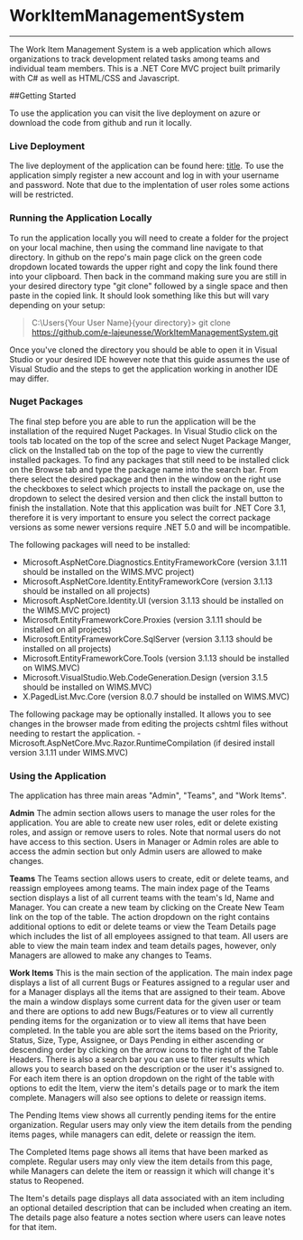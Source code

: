 # WorkItemManagementSystem
---
The Work Item Management System is a web application which allows organizations to track development related tasks among teams and individual team members. 
This is a .NET Core MVC project built primarily with C# as well as HTML/CSS and Javascript.

##Getting Started 

To use the application you can visit the live deployment on azure or download the code from github and run it locally.

### Live Deployment

The live deployment of the application can be found here: [title](https://wimsmvc.azurewebsites.net). To use the application simply register a new account and log in with
your username and password. Note that due to the implentation of user roles some actions will be restricted.

### Running the Application Locally

To run the application locally you will need to create a folder for the project on your local machine, then using the command line navigate to that directory. In github on the repo's 
main page click on the green code dropdown located towards the upper right and copy the link found there into your clipboard. Then back in the command making sure you are still
in your desired directory type "git clone" followed by a single space and then paste in the copied link. It should look something like this but will vary depending on your setup:

> C:\Users\{Your User Name}\{your directory}> git clone https://github.com/e-lajeunesse/WorkItemManagementSystem.git

Once you've cloned the directory you should be able to open it in Visual Studio or your desired IDE however note that this guide assumes the use of Visual Studio and the steps to
get the application working in another IDE may differ. 

### Nuget Packages
The final step before you are able to run the application will be the installation of the required Nuget Packages. In Visual Studio click on the tools tab located on the top of the scree
and select Nuget Package Manger, click on the Installed tab on the top of the page to view the currently installed packages. To find any packages that still need to be installed
click on the Browse tab and type the package name into the search bar. From there select the desired package and then in the window on the right use the checkboxes to select which 
projects to install the package on, use the dropdown to select the desired version and then click the install button to finish the installation. Note that this application was built
for .NET Core 3.1, therefore it is very important to ensure you select the correct package versions as some newer versions require .NET 5.0 and will be incompatible.

The following packages will need to be installed:
- Microsoft.AspNetCore.Diagnostics.EntityFrameworkCore (version 3.1.11 should be installed on the WIMS.MVC project)
- Microsoft.AspNetCore.Identity.EntityFrameworkCore (version 3.1.13 should be installed on all projects)
- Microsoft.AspNetCore.Identity.UI (version 3.1.13 should be installed on the WIMS.MVC project)
- Microsoft.EntityFrameworkCore.Proxies (version 3.1.11 should be installed on all projects)
- Microsoft.EntityFrameworkCore.SqlServer (version 3.1.13 should be installed on all projects)
- Microsoft.EntityFrameworkCore.Tools (version 3.1.13 should be installed on WIMS.MVC)
- Microsoft.VisualStudio.Web.CodeGeneration.Design (version 3.1.5 should be installed on WIMS.MVC)
- X.PagedList.Mvc.Core (version 8.0.7 should be installed on WIMS.MVC)

The following package may be optionally installed. It allows you to see changes in the browser made from editing the projects cshtml files without needing to restart the application.
-Microsoft.AspNetCore.Mvc.Razor.RuntimeCompilation (if desired install version 3.1.11 under WIMS.MVC)

### Using the Application
The application has three main areas "Admin", "Teams", and "Work Items".

**Admin**
The admin section allows users to manage the user roles for the application. You are able to create new user roles, edit or delete existing roles, and assign or remove users to roles. Note that normal users do not have access to this section. Users in Manager or Admin roles are able to access the admin section but only Admin users are allowed to make 
changes.

**Teams**
The Teams section allows users to create, edit or delete teams, and reassign employees among teams. The main index page of the Teams section displays a list of all current teams
with the team's Id, Name and Manager. You can create a new team by clicking on the Create New Team link on the top of the table. 
The action dropdown on the right contains additional options to edit or delete teams or view the Team Details page which includes the list of all employees assigned to that team. All users are able to view the main team index and team details pages, however, only Managers are allowed to make any changes to Teams.  

**Work Items**
This is the main section of the application. The main index page displays a list of all current Bugs or Features assigned to a regular user and for a Manager displays all the 
items that are assigned to their team. Above the main a window displays some current data for the given user or team and there are options to add new Bugs/Features or to view 
all currently pending items for the organization or to view all items that have been completed. In the table you are able sort the items based on the Priority, Status, Size, Type, Assignee, or Days Pending in either ascending or descending order by clicking on the arrow icons to the right of the Table Headers. There is also a search bar you can use to filter results which allows you to search based on the description or the user it's assigned to. For each item there is an option dropdown on the right of the table with options to edit the Item, vierw the item's details page or to mark the item complete. Managers will also see options to delete or reassign items.

The Pending Items view shows all currently pending items for the entire organization. Regular users may only view the item details from the pending items pages, while managers can edit, delete or reassign the item. 

The Completed Items page shows all items that have been marked as complete. Regular users may only view the item details from this page, while Managers can delete the item or reassign it which will change it's status to Reopened.

The Item's details page displays all data associated with an item including an optional detailed description that can be included when creating an item. The details page also feature a notes section where users can leave notes for that item. 


